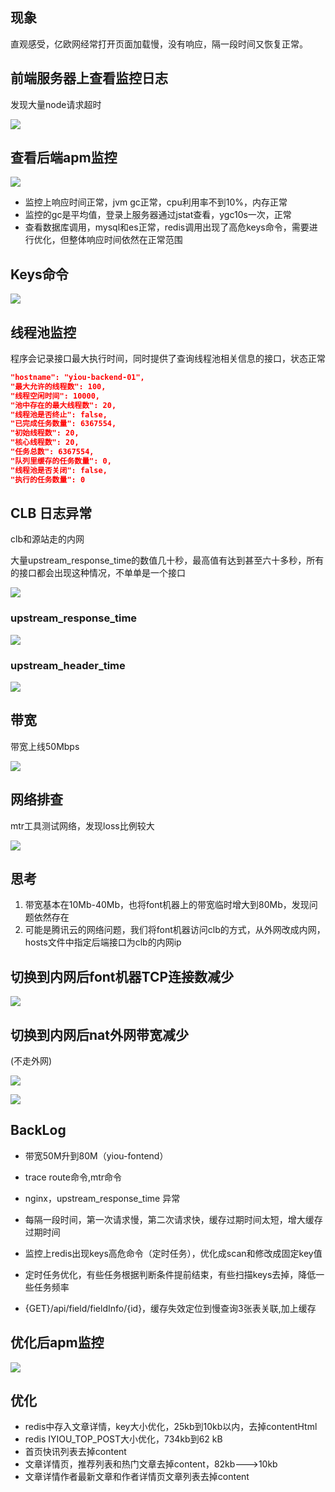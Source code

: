 ## 现象

直观感受，亿欧网经常打开页面加载慢，没有响应，隔一段时间又恢复正常。

## 前端服务器上查看监控日志

发现大量node请求超时

![](../images/font_timeout.png)



## 查看后端apm监控

![](../images/apm_old_16764411758635.png)

* 监控上响应时间正常，jvm gc正常，cpu利用率不到10%，内存正常
* 监控的gc是平均值，登录上服务器通过jstat查看，ygc10s一次，正常
* 查看数据库调用，mysql和es正常，redis调用出现了高危keys命令，需要进行优化，但整体响应时间依然在正常范围

## Keys命令

![](../images/redis_20230217163825.png)



## 线程池监控

程序会记录接口最大执行时间，同时提供了查询线程池相关信息的接口，状态正常

```json
"hostname": "yiou-backend-01",
"最大允许的线程数": 100,
"线程空闲时间": 10000,
"池中存在的最大线程数": 20,
"线程池是否终止": false,
"已完成任务数量": 6367554,
"初始线程数": 20,
"核心线程数": 20,
"任务总数": 6367554,
"队列里缓存的任务数量": 0,
"线程池是否关闭": false,
"执行的任务数量": 0
```





## CLB 日志异常

clb和源站走的内网

大量upstream_response_time的数值几十秒，最高值有达到甚至六十多秒，所有的接口都会出现这种情况，不单单是一个接口

![](../images/lb_16764467887642.png)



### upstream_response_time

![](../images/upstream_response_time.png)

### upstream_header_time

![](../images/upstream_header_time.png)



## 带宽

带宽上线50Mbps

![](../images/net_20230224175625.png)



## 网络排查

mtr工具测试网络，发现loss比例较大

![](../images/mtr_20230224175119.png)



## 思考

1. 带宽基本在10Mb-40Mb，也将font机器上的带宽临时增大到80Mb，发现问题依然存在
2. 可能是腾讯云的网络问题，我们将font机器访问clb的方式，从外网改成内网，hosts文件中指定后端接口为clb的内网ip



## 切换到内网后font机器TCP连接数减少

![](../images/tcp_20230224165221.png)



## 切换到内网后nat外网带宽减少

(不走外网)

![](../images/nat_20230224174739.png)



![](../images/nat_20230224180636.png)



## BackLog

* 带宽50M升到80M（yiou-fontend）
* trace route命令,mtr命令
* nginx，upstream_response_time 异常 

* 每隔一段时间，第一次请求慢，第二次请求快，缓存过期时间太短，增大缓存过期时间
* 监控上redis出现keys高危命令（定时任务），优化成scan和修改成固定key值
* 定时任务优化，有些任务根据判断条件提前结束，有些扫描keys去掉，降低一些任务频率
* {GET}/api/field/fieldInfo/{id}，缓存失效定位到慢查询3张表关联,加上缓存



## 优化后apm监控

![](../images/apm_20230224120642.png)



## 优化

* redis中存入文章详情，key大小优化，25kb到10kb以内，去掉contentHtml
* redis IYIOU_TOP_POST大小优化，734kb到62 kB
* 首页快讯列表去掉content
* 文章详情页，推荐列表和热门文章去掉content，82kb--->10kb
* 文章详情作者最新文章和作者详情页文章列表去掉content



